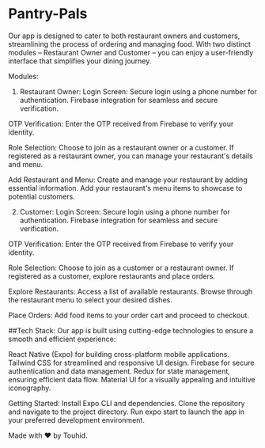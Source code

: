 # Pantry-Pals

Our app is designed to cater to both restaurant owners and customers, streamlining the process of ordering and managing food. With two distinct modules – Restaurant Owner and Customer – you can enjoy a user-friendly interface that simplifies your dining journey.

Modules:
1. Restaurant Owner:
Login Screen:
Secure login using a phone number for authentication.
Firebase integration for seamless and secure verification.

OTP Verification:
Enter the OTP received from Firebase to verify your identity.

Role Selection:
Choose to join as a restaurant owner or a customer.
If registered as a restaurant owner, you can manage your restaurant's details and menu.

Add Restaurant and Menu:
Create and manage your restaurant by adding essential information.
Add your restaurant's menu items to showcase to potential customers.

2. Customer:
Login Screen:
Secure login using a phone number for authentication.
Firebase integration for seamless and secure verification.

OTP Verification:
Enter the OTP received from Firebase to verify your identity.

Role Selection:
Choose to join as a customer or a restaurant owner.
If registered as a customer, explore restaurants and place orders.

Explore Restaurants:
Access a list of available restaurants.
Browse through the restaurant menu to select your desired dishes.

Place Orders:
Add food items to your order cart and proceed to checkout.

##Tech Stack:
Our app is built using cutting-edge technologies to ensure a smooth and efficient experience:

React Native (Expo) for building cross-platform mobile applications.
Tailwind CSS for streamlined and responsive UI design.
Firebase for secure authentication and data management.
Redux for state management, ensuring efficient data flow.
Material UI for a visually appealing and intuitive iconography.

Getting Started:
Install Expo CLI and dependencies.
Clone the repository and navigate to the project directory.
Run expo start to launch the app in your preferred development environment.

Made with ❤ by Touhid.
